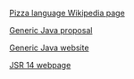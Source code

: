 
[Pizza language Wikipedia page][1]

[Generic Java proposal][2] 

[Generic Java website][3]

[JSR 14 webpage][4]

[1]: http://en.wikipedia.org/wiki/Pizza_%28programming_language%29
[2]: http://homepages.inf.ed.ac.uk/wadler/gj/Documents/gj-oopsla.pdf
[3]: http://lampwww.epfl.ch/gj/
[4]: http://www.jcp.org/en/jsr/detail?id=14

